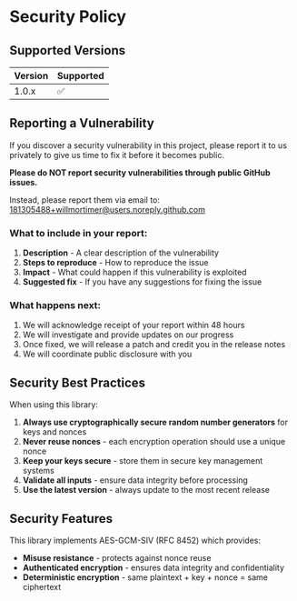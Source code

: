 # Security Policy

## Supported Versions

| Version | Supported          |
| ------- | ------------------ |
| 1.0.x   | :white_check_mark: |

## Reporting a Vulnerability

If you discover a security vulnerability in this project, please report it to us privately to give us time to fix it before it becomes public.

**Please do NOT report security vulnerabilities through public GitHub issues.**

Instead, please report them via email to: 181305488+willmortimer@users.noreply.github.com

### What to include in your report:

1. **Description** - A clear description of the vulnerability
2. **Steps to reproduce** - How to reproduce the issue
3. **Impact** - What could happen if this vulnerability is exploited
4. **Suggested fix** - If you have any suggestions for fixing the issue

### What happens next:

1. We will acknowledge receipt of your report within 48 hours
2. We will investigate and provide updates on our progress
3. Once fixed, we will release a patch and credit you in the release notes
4. We will coordinate public disclosure with you

## Security Best Practices

When using this library:

1. **Always use cryptographically secure random number generators** for keys and nonces
2. **Never reuse nonces** - each encryption operation should use a unique nonce
3. **Keep your keys secure** - store them in secure key management systems
4. **Validate all inputs** - ensure data integrity before processing
5. **Use the latest version** - always update to the most recent release

## Security Features

This library implements AES-GCM-SIV (RFC 8452) which provides:

- **Misuse resistance** - protects against nonce reuse
- **Authenticated encryption** - ensures data integrity and confidentiality
- **Deterministic encryption** - same plaintext + key + nonce = same ciphertext 